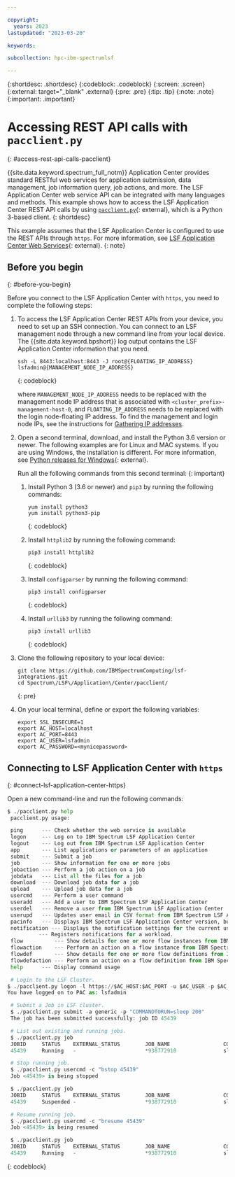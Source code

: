 ```yaml
---

copyright:
  years: 2023
lastupdated: "2023-03-20"

keywords: 

subcollection: hpc-ibm-spectrumlsf

---
```


{:shortdesc: .shortdesc}
{:codeblock: .codeblock}
{:screen: .screen}
{:external: target="_blank" .external}
{:pre: .pre}
{:tip: .tip}
{:note: .note}
{:important: .important}

# Accessing REST API calls with `pacclient.py`
{: #access-rest-api-calls-pacclient}

{{site.data.keyword.spectrum_full_notm}} Application Center provides standard RESTful web services for application submission, data management, job information query, job actions, and more. The LSF Application Center web service API can be integrated with many languages and methods. This example shows how to access the LSF Application Center REST API calls by using [`pacclient.py`](https://www.ibm.com/docs/en/slac/10.2.0?topic=services-pacclientpy){: external}, which is a Python 3-based client. 
{: shortdesc}

This example assumes that the LSF Application Center is configured to use the REST APIs through `https`. For more information, see [LSF Application Center Web Services](https://www.ibm.com/docs/en/slac/10.2.0?topic=lsf-application-center-web-services){: external}.
{: note}

## Before you begin
{: #before-you-begin}

Before you connect to the LSF Application Center with `https`, you need to complete the following steps:

1. To access the LSF Application Center REST APIs from your device, you need to set up an SSH connection. You can connect to an LSF management node through a new command line from your local device. The {{site.data.keyword.bpshort}} log output contains the LSF Application Center information that you need.

    ```
    ssh -L 8443:localhost:8443 -J root@{FLOATING_IP_ADDRESS} lsfadmin@{MANAGEMENT_NODE_IP_ADDRESS}
    ```
    {: codeblock}

    where `MANAGEMENT_NODE_IP_ADDRESS` needs to be replaced with the management node IP address that is associated with `<cluster_prefix>-management-host-0`, and `FLOATING_IP_ADDRESS` needs to be replaced with the login node-floating IP address. To find the management and login node IPs, see the instructions for [Gathering IP addresses](/docs/ibm-spectrum-lsf?topic=ibm-spectrum-lsf-accessing-lsf-gui#gathering-ip-addresses).

2. Open a second terminal, download, and install the Python 3.6 version or newer. The following examples are for Linux and MAC systems. If you are using Windows, the installation is different. For more information, see [Python releases for Windows](https://www.python.org/downloads/windows/){: external}.

    Run all the following commands from this second terminal:
    {: important}

    1. Install Python 3 (3.6 or newer) and `pip3` by running the following commands:

        ```
        yum install python3
        yum install python3-pip
        ```
        {: codeblock}

    2. Install `httplib2` by running the following command:

        ```
        pip3 install httplib2
        ```
        {: codeblock}

    3. Install `configparser` by running the following command:

        ```
        pip3 install configparser
        ```
        {: codeblock}

    4. Install `urllib3` by running the following command:

        ```
        pip3 install urllib3
        ```
        {: codeblock}

3. Clone the following repository to your local device:

    ```
    git clone https://github.com/IBMSpectrumComputing/lsf-integrations.git
    cd Spectrum\/LSF\/Application\/Center/pacclient/
    ```
    {: pre}

4. On your local terminal, define or export the following variables:

    ```
    export SSL_INSECURE=1
    export AC_HOST=localhost
    export AC_PORT=8443
    export AC_USER=lsfadmin
    export AC_PASSWORD=<mynicepassword>
    ```

## Connecting to LSF Application Center with `https`
{: #connect-lsf-application-center-https}

Open a new command-line and run the following commands:

```python
$ ./pacclient.py help
 pacclient.py usage:

 ping      --- Check whether the web service is available
 logon     --- Log on to IBM Spectrum LSF Application Center
 logout    --- Log out from IBM Spectrum LSF Application Center
 app       --- List applications or parameters of an application
 submit    --- Submit a job
 job       --- Show information for one or more jobs
 jobaction --- Perform a job action on a job
 jobdata   --- List all the files for a job
 download  --- Download job data for a job
 upload    --- Upload job data for a job
 usercmd   --- Perform a user command
 useradd   --- Add a user to IBM Spectrum LSF Application Center
 userdel   --- Remove a user from IBM Spectrum LSF Application Center
 userupd   --- Updates user email in CSV format from IBM Spectrum LSF Application Center.
 pacinfo   --- Displays IBM Spectrum LSF Application Center version, build number and build date
 notification --- Displays the notification settings for the current user.
          --- Registers notifications for a workload.
 flow          --- Show details for one or more flow instances from IBM Spectrum LSF Process Manager.
 flowaction    --- Perform an action on a flow instance from IBM Spectrum LSF Process Manager.
 flowdef       --- Show details for one or more flow definitions from IBM Spectrum LSF Process Manager.
 flowdefaction --- Perform an action on a flow definition from IBM Spectrum LSF Process Manager.
 help      --- Display command usage

 # Login to the LSF Cluster. 
$ ./pacclient.py logon -l https://$AC_HOST:$AC_PORT -u $AC_USER -p $AC_PASSWORD
You have logged on to PAC as: lsfadmin

 # Submit a Job in LSF cluster.
 $ ./pacclient.py submit -a generic -p "COMMANDTORUN=sleep 200"
 The job has been submitted successfully: job ID 45439

 # List out existing and running jobs.
 $ ./pacclient.py job
 JOBID     STATUS    EXTERNAL_STATUS        JOB_NAME                 COMMAND
 45439     Running   -                      *938772910               sleep 200

 # Stop running job.
 $ ./pacclient.py usercmd -c "bstop 45439"
 Job <45439> is being stopped

 $ ./pacclient.py job
 JOBID     STATUS    EXTERNAL_STATUS        JOB_NAME                 COMMAND
 45439     Suspended -                      *938772910               sleep 200

 # Resume running job.
 $ ./pacclient.py usercmd -c "bresume 45439"
 Job <45439> is being resumed

 $ ./pacclient.py job
 JOBID     STATUS    EXTERNAL_STATUS        JOB_NAME                 COMMAND
 45439     Running   -                      *938772910               sleep 200
```
{: codeblock}
